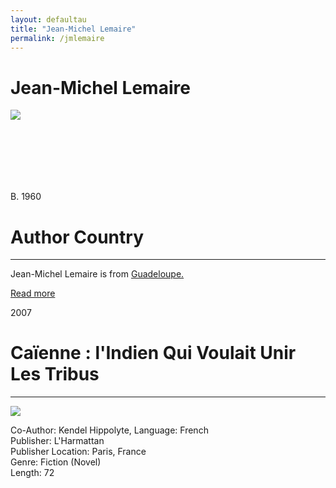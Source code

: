 ```yaml
---
layout: defaultau
title: "Jean-Michel Lemaire"
permalink: /jmlemaire
---
```

<!-- partial:index.partial.html -->
<div class="content">
    <h1>Jean-Michel Lemaire</h1>
    <div class="quote">
        <div><img src="https://www.bedetheque.com/media/Photos/Photo_42568.jpg" class="logo"></div>
    </div>
    <div class="timeline">
        <div style="padding-bottom:100px;"></div>
        <div class="block">
            <div class="date right"><p class="right"> B. 1960  </p></div>
            <div class="dot"></div>
            <div class="left first">
            <div class="author_country">
                <h1>Author Country</h1><hr>
            <div class="aclocation"> <p>Jean-Michel Lemaire is from <a href="http://localhost:4000/3">Guadeloupe.</a></p></div>
              <div class="acreadmore">   <a href="NA" target="_blank">Read more</a> </div>
            </div>
            </div>
        </div>
        <div class="block">
            <div class="date left"><p class="left">2007</p></div>
            <div class="dot"></div>
            <div class="right">
                <h1>Caïenne : l'Indien Qui Voulait Unir Les Tribus</h1><hr>
                <p><img src="https://static.fnac-static.com/multimedia/Images/FR/NR/72/13/1e/1971058/1540-1/tsp20221104064629/Caienne-l-indien-qui-voulait-unir-les-tribus.jpg"></p>
                <p>
		    Co-Author: Kendel Hippolyte,                 
		    Language: French<br>
                Publisher: L'Harmattan<br>
                Publisher Location: Paris, France<br>
                Genre: Fiction (Novel)<br>
                Length: 72<br>
                </p>
            </div>
        </div>